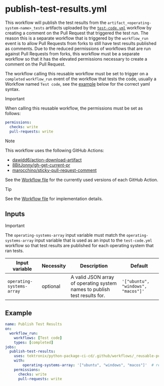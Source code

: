# publish-test-results.yml

This workflow will publish the test results from the `artifact_<operating-system-name>_tests` artifacts
uploaded by the [`test-code.yml`](./test-code.md) workflow by creating a
comment on the Pull Request that triggered the test run.
The reason this is a separate workflow that is triggered by the `workflow_run` event is to
allow Pull Requests from forks to still have test results published as comments. Due
to the reduced permissions of workflows that are run against Pull Requests from forks, this
workflow must be a separate workflow so that it has the elevated permissions necessary to
create a comment on the Pull Request.

The workflow calling this reusable workflow must be set to
trigger on a `completed` `workflow_run` event of the workflow that tests the code, usually a
Workflow named `Test code`, see the [example](#example) below for the correct yaml syntax.

> [!IMPORTANT]
> When calling this reusable workflow, the permissions must be set as follows:
>
> ```yaml
> permissions:
>   checks: write
>   pull-requests: write
> ```

> [!NOTE]
> This workflow uses the following GitHub Actions:
>
> - [dawidd6/action-download-artifact](https://github.com/dawidd6/action-download-artifact)
> - [8BitJonny/gh-get-current-pr](https://github.com/8BitJonny/gh-get-current-pr)
> - [marocchino/sticky-pull-request-comment](https://github.com/marocchino/sticky-pull-request-comment)
>
> See the [Workflow file][workflow-file] for the currently used versions of each GitHub Action.

> [!TIP]
> See the [Workflow file][workflow-file] for implementation details.

## Inputs

> [!IMPORTANT]
> The `operating-systems-array` input variable must match the `operating-systems-array` input
> variable that is used as an input to the `test-code.yml` workflow so that test results are
> published for each operating system that ran tests.

| Input variable            | Necessity | Description                                                               | Default                            |
| ------------------------- | --------- | ------------------------------------------------------------------------- | ---------------------------------- |
| `operating-systems-array` | optional  | A valid JSON array of operating system names to publish test results for. | `'["ubuntu", "windows", "macos"]'` |

## Example

```yaml
name: Publish Test Results
on:
  workflow_run:
    workflows: [Test code]
    types: [completed]
jobs:
  publish-test-results:
    uses: tektronix/python-package-ci-cd/.github/workflows/_reusable-publish-test-results.yml@v1.2.0
    with:
        operating-systems-array: '["ubuntu", "windows", "macos"]'  # required
    permissions:
      checks: write
      pull-requests: write
```

[workflow-file]: ../.github/workflows/_reusable-publish-test-results.yml
